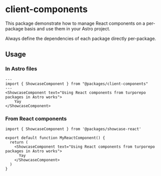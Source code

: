 # client-components

This package demonstrate how to manage React components on a per-package basis
and use them in your Astro project.

Always define the dependencies of each package directly per-package.

## Usage

### In Astro files

```tsx
---
import { ShowcaseComponent } from "@packages/client-components"
---
<ShowcaseComponent text="Using React components from turporepo packages in Astro works">
    Yay
</ShowcaseComponent>

```

### From React components

```tsx
import { ShowcaseComponent } from '@packages/showcase-react'

export default function MyReactComponent() {
  return (
    <ShowcaseComponent text="Using React components from turporepo packages in Astro works">
      Yay
    </ShowcaseComponent>
  )
}
```
